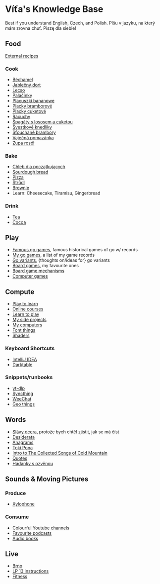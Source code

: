 # Víťa's Knowledge Base

Best if you understand English, Czech, and Polish. Píšu v jazyku, na který mám zrovna chuť. Piszę dla siebie!


## Food

[External recipes](cook/links.md)

### Cook

* [Béchamel](cook/bechamel.md)
* [Jablečný dort](cook/jablecny-dort.md)
* [Lecso](cook/lecso.md)
* [Palačinky](cook/palacinky.md)
* [Placuszki bananowe](cook/placuszki-bananowe.md)
* [Placky bramborové](cook/placky-bramborove.md)
* [Placky cuketové](cook/placky-cuketove.md)
* [Racuchy](cook/racuchy.md)
* [Špagáty s lososem a cuketou](cook/spagety-losos-cuketa.md)
* [Švestkové knedlíky](cook/svestkove-knedliky.md)
* [Šťouchané brambory](cook/stouchane.md)
* [Vaječná pomazánka](cook/vajecna-pomazanka.md)
* [Zupa rosół](cook/zupa.md)

### Bake

* [Chleb dla początkujących](cook/easy-bread.md)
* [Sourdough bread](cook/bread.md)
* [Pizza](cook/pizza.md)
* [Štrůdl](cook/strudl.md)
* [Brownie](cook/brownie.md)
* Learn: Cheesecake, Tiramisu, Gingerbread

### Drink

* [Tea](drink/tea.md)
* [Cocoa](drink/cocoa.md)


## Play

* [Famous go games](games/go/famous.md), famous historical games of go w/ records
* [My go games](games/go/my.md), a list of my game records
* [Go variants](games/go/variants.md), {thoughts on/ideas for} go variants
* [Board games](games/board-fav.md), my favourite ones
* [Board game mechanisms](games/board-mech.md)
* [Computer games](games/computer.md)


## Compute

* [Play to learn](comp/play.md)
* [Online courses](comp/courses.md)
* [Learn to play](comp/games.md)
* [My side projects](comp/side-projects.md)
* [My computers](comp/computers.md)
* [Font things](comp/fonts.md)
* [Shaders](comp/shaders.md)

### Keyboard Shortcuts

* [IntelliJ IDEA](comp/shortcuts/intellij.md)
* [Darktable](comp/shortcuts/darktable.md)

### Snippets/runbooks

* [yt-dlp](comp/shortcuts/yt-dlp.md)
* [Syncthing](comp/shortcuts/syncthing.md)
* [WeeChat](comp/shortcuts/weechat.md)
* [Geo things](comp/geo/index.md)


## Words

* [Slávy dcera](words/slavy-dcera.md), protože bych chtěl zjistit, jak se má číst
* [Desiderata](words/desiderata.md)
* [Anagrams](words/anagram.md)
* [Toki Pona](words/toki-pona.md)
* [Intro to The Collected Songs of Cold Mountain](words/red-pine.md)
* [Quotes](words/quotes.md)
* [Hádanky s ozvěnou](words/hadanky-s-ozvenou.md)


## Sounds & Moving Pictures

### Produce

* [Xylophone](media/xylophone.md)

### Consume

* [Colourful Youtube channels](media/youtube.md)
* [Favourite podcasts](media/podcasts.md)
* [Audio books](media/audiobooks.md)

## Live

* [Brno](brno/brno.md)
* [LP 13 instructions](brno/lp-13.md)
* [Fitness](fit/index.md)
